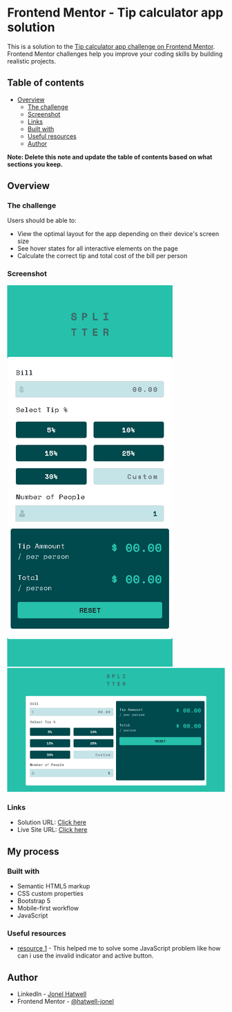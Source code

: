 # Frontend Mentor - Tip calculator app solution

This is a solution to the [Tip calculator app challenge on Frontend Mentor](https://www.frontendmentor.io/challenges/tip-calculator-app-ugJNGbJUX). Frontend Mentor challenges help you improve your coding skills by building realistic projects.

## Table of contents

- [Overview](#overview)
  - [The challenge](#the-challenge)
  - [Screenshot](#screenshot)
  - [Links](#links)
  - [Built with](#built-with)
  - [Useful resources](#useful-resources)
  - [Author](#author)

**Note: Delete this note and update the table of contents based on what sections you keep.**

## Overview

### The challenge

Users should be able to:

- View the optimal layout for the app depending on their device's screen size
- See hover states for all interactive elements on the page
- Calculate the correct tip and total cost of the bill per person

### Screenshot

![small screen](./screenshots/small-screen.png)
![large screen](./screenshots/large-screen.png)


### Links

- Solution URL: [Click here](https://www.frontendmentor.io/solutions/bootstrap-5-javascript-built-with-l-o-v-e--i2DorYxQ)
- Live Site URL: [Click here](https://hatwell-jonel.github.io/frontendmentor-tipcalculator/)

## My process

### Built with

- Semantic HTML5 markup
- CSS custom properties
- Bootstrap 5
- Mobile-first workflow
- JavaScript

### Useful resources

- [resource 1](https://www.frontendmentor.io/solutions/tip-calculator-app-using-html-css-js-xhIKjSKdN) - This helped me to solve some JavaScript problem like how can i use the invalid indicator and active button. 

## Author

- LinkedIn - [Jonel Hatwell](https://www.linkedin.com/in/jonel-hatwell/)
- Frontend Mentor - [@hatwell-jonel](https://www.frontendmentor.io/profile/hatwell-jonel)

